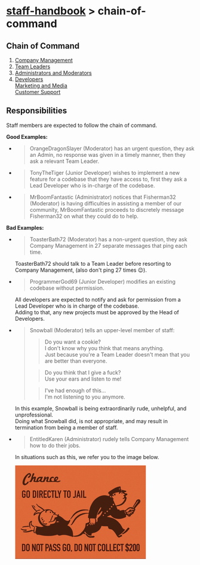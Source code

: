 # [staff-handbook](../../README.md) > chain-of-command

## Chain of Command
1. [Company Management](./company-management.md)
2. [Team Leaders](./team-leaders.md)
3. [Administrators and Moderators](./administrators-and-moderators.md)
4. [Developers](./developers.md)  
   [Marketing and Media](./marketing-and-media.md)  
   [Customer Support](./customer-support.md)

## Responsibilities
Staff members are expected to follow the chain of command.

**Good Examples:**
- > OrangeDragonSlayer (Moderator) has an urgent question, they ask an Admin, no response was given in a timely manner, then they ask a relevant Team Leader.

- > TonyTheTiger (Junior Developer) wishes to implement a new feature for a codebase that they have access to, first they ask a Lead Developer who is in-charge of the codebase.

- > MrBoomFantastic (Administrator) notices that Fisherman32 (Moderator) is having difficulties in assisting a member of our community, MrBoomFantastic proceeds to discretely message Fisherman32 on what they could do to help.

**Bad Examples:**
- > ToasterBath72 (Moderator) has a non-urgent question, they ask Company Management in 27 separate messages that ping each time.

  ToasterBath72 should talk to a Team Leader before resorting to Company Management, (also don't ping 27 times 😉).

- > ProgrammerGod69 (Junior Developer) modifies an existing codebase without permission.

  All developers are expected to notify and ask for permission from a Lead Developer who is in charge of the codebase.  
  Adding to that, any new projects must be approved by the Head of Developers.

- > Snowball (Moderator) tells an upper-level member of staff:  
    >> Do you want a cookie?  
    >> I don't know why you think that means anything.  
    >> Just because you're a Team Leader doesn't mean that you are better than everyone.  
    >  
    >> Do you think that I give a fuck?  
    >> Use your ears and listen to me!
    >  
    >> I've had enough of this...  
    >> I'm not listening to you anymore.  

  In this example, Snowball is being extraordinarily rude, unhelpful, and unprofessional.  
  Doing what Snowball did, is not appropriate, and may result in termination from being a member of staff.

- > EntitledKaren (Administrator) rudely tells Company Management how to do their jobs.

  In situations such as this, we refer you to the image below.

  ![Monopoly Meme](/assets/media/images/meme--monopoly-go-to-jail.gif)
